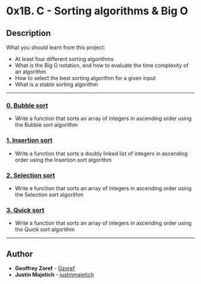 # 0x1B. C - Sorting algorithms & Big O

## Description
What you should learn from this project:

* At least four different sorting algorithms
* What is the Big O notation, and how to evaluate the time complexity of an algorithm
* How to select the best sorting algorithm for a given input
* What is a stable sorting algorithm

---

### [0. Bubble sort](./0-read_file.py)
* Write a function that sorts an array of integers in ascending order using the Bubble sort algorithm


### [1. Insertion sort](./1-number_of_lines.py)
* Write a function that sorts a doubly linked list of integers in ascending order using the Insertion sort algorithm


### [2. Selection sort ](./2-read_lines.py)
* Write a function that sorts an array of integers in ascending order using the Selection sort algorithm


### [3. Quick sort](./3-write_file.py)
* Write a function that sorts an array of integers in ascending order using the Quick sort algorithm

---

## Author
* **Geoffrey Zoref** - [Gzoref](https://github.com/Gzoref)
* **Justin Majetich** - [justinmajetich](https://github.com/justinmajetich)
